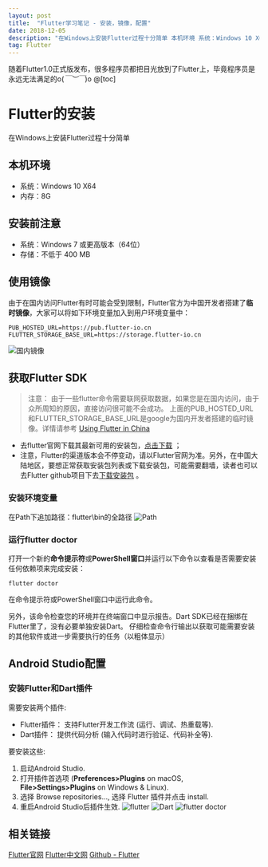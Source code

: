 ```yaml
---
layout: post  
title:  "Flutter学习笔记 - 安装，镜像，配置"  
date: 2018-12-05  
description: "在Windows上安装Flutter过程十分简单 本机环境 系统：Windows 10 X64 内存：8G 安装前注意 系统：Windows 7 或更高版本（64位） 存储：不低于 400 MB 相关链接 Flutter官网 Flutter中文网 Github - Flutter ..."
tag: Flutter
---
```


随着Flutter1.0正式版发布，很多程序员都把目光放到了Flutter上，毕竟程序员是永远无法满足的o(*￣︶￣*)o
@[toc]
# Flutter的安装
在Windows上安装Flutter过程十分简单
## 本机环境
 - 系统：Windows 10 X64
 - 内存：8G
 ## 安装前注意
- 系统：Windows 7 或更高版本（64位）
- 存储：不低于 400 MB
## 使用镜像
由于在国内访问Flutter有时可能会受到限制，Flutter官方为中国开发者搭建了**临时镜像**，大家可以将如下环境变量加入到用户环境变量中：
```
PUB_HOSTED_URL=https://pub.flutter-io.cn
FLUTTER_STORAGE_BASE_URL=https://storage.flutter-io.cn
```
![国内镜像](https://img-blog.csdnimg.cn/20181207160513935.png?x-oss-process=image/watermark,type_ZmFuZ3poZW5naGVpdGk,shadow_10,text_aHR0cHM6Ly9ibG9nLmNzZG4ubmV0L3FxXzQyODk1Mzc5,size_16,color_FFFFFF,t_70)
## 获取Flutter SDK

> 注意： 由于一些flutter命令需要联网获取数据，如果您是在国内访问，由于众所周知的原因，直接访问很可能不会成功。 上面的PUB_HOSTED_URL和FLUTTER_STORAGE_BASE_URL是google为国内开发者搭建的临时镜像。详情请参考 [Using Flutter in China](https://github.com/flutter/flutter/wiki/Using-Flutter-in-China)

- 去flutter官网下载其最新可用的安装包，[点击下载](https://flutter.io/sdk-archive/#windows) ；
- 注意，Flutter的渠道版本会不停变动，请以Flutter官网为准。另外，在中国大陆地区，要想正常获取安装包列表或下载安装包，可能需要翻墙，读者也可以去Flutter github项目下去[下载安装包](https://github.com/flutter/flutter/releases) 。

### 安装环境变量
在Path下追加路径：flutter\bin的全路径
![Path](https://img-blog.csdnimg.cn/20181207161401977.png)
### 运行flutter doctor
打开一个新的**命令提示符**或**PowerShell窗口**并运行以下命令以查看是否需要安装任何依赖项来完成安装：
```
flutter doctor
```
在命令提示符或PowerShell窗口中运行此命令。

另外，该命令检查您的环境并在终端窗口中显示报告。Dart SDK已经在捆绑在Flutter里了，没有必要单独安装Dart。 仔细检查命令行输出以获取可能需要安装的其他软件或进一步需要执行的任务（以粗体显示）
## Android Studio配置
### 安装Flutter和Dart插件
需要安装两个插件:
- Flutter插件： 支持Flutter开发工作流 (运行、调试、热重载等).
- Dart插件： 提供代码分析 (输入代码时进行验证、代码补全等).

要安装这些:

1. 启动Android Studio.
2. 打开插件首选项 (**Preferences>Plugins** on macOS, **File>Settings>Plugins** on Windows & Linux).
3. 选择 Browse repositories…, 选择 Flutter 插件并点击 install.
4. 重启Android Studio后插件生效.
![flutter](https://img-blog.csdnimg.cn/20181207162549495.png?x-oss-process=image/watermark,type_ZmFuZ3poZW5naGVpdGk,shadow_10,text_aHR0cHM6Ly9ibG9nLmNzZG4ubmV0L3FxXzQyODk1Mzc5,size_16,color_FFFFFF,t_70)
![Dart](https://img-blog.csdnimg.cn/20181207162621841.png?x-oss-process=image/watermark,type_ZmFuZ3poZW5naGVpdGk,shadow_10,text_aHR0cHM6Ly9ibG9nLmNzZG4ubmV0L3FxXzQyODk1Mzc5,size_16,color_FFFFFF,t_70)
![flutter doctor](https://img-blog.csdnimg.cn/20181207164334409.png?x-oss-process=image/watermark,type_ZmFuZ3poZW5naGVpdGk,shadow_10,text_aHR0cHM6Ly9ibG9nLmNzZG4ubmV0L3FxXzQyODk1Mzc5,size_16,color_FFFFFF,t_70)
## 相关链接
[Flutter官网](https://flutter.io/)
[Flutter中文网](https://flutterchina.club/)
[Github - Flutter](https://github.com/flutter/flutter)